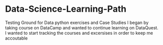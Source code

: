 # Data-Science-Learning-Path
Testing Ground for Data python exercises and Case Studies 
I began by taking course on DataCamp and wanted to continue learning on DataQuest. I wanted to start tracking the courses and excersises in order to keep me accoutable
